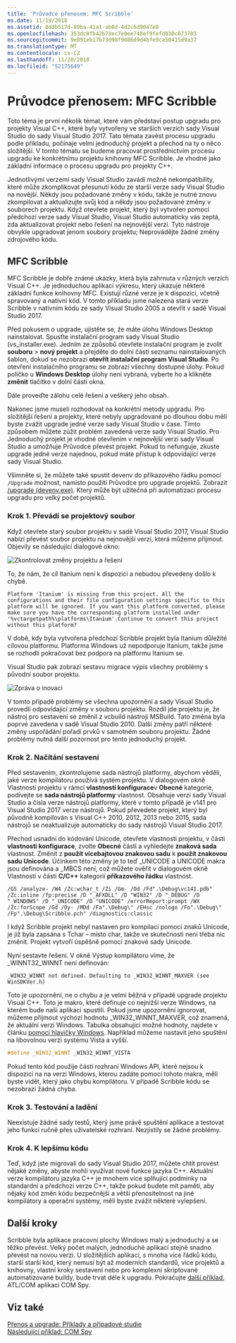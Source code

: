 ```yaml
---
title: 'Průvodce přenosem: MFC Scribble'
ms.date: 11/19/2018
ms.assetid: 8ddb517d-89ba-41a1-ab0d-4d2c6d9047e8
ms.openlocfilehash: 353dc8fb42b73ec7e0ee748ef9fefd030c073703
ms.sourcegitcommit: 9e891eb17b73d98f9086d9d4bfe9ca50415d9a37
ms.translationtype: MT
ms.contentlocale: cs-CZ
ms.lasthandoff: 11/20/2018
ms.locfileid: "52175649"
---
```

# <a name="porting-guide-mfc-scribble"></a>Průvodce přenosem: MFC Scribble

Toto téma je první několik témat, které vám představí postup upgradu pro projekty Visual C++, které byly vytvořeny ve starších verzích sady Visual Studio do sady Visual Studio 2017. Tato témata zavést procesu upgradu podle příkladu, počínaje velmi jednoduchý projekt a přechod na ty o něco složitější. V tomto tématu se budeme pracovat prostřednictvím procesu upgradu ke konkrétnímu projektu knihovny MFC Scribble. Je vhodné jako základní informace o procesu upgradu pro projekty C++.

Jednotlivými verzemi sady Visual Studio zavádí možné nekompatibility, které může zkomplikovat přesunutí kódu ze starší verze sady Visual Studio na novější. Někdy jsou požadované změny v kódu, takže je nutné znovu zkompilovat a aktualizujte svůj kód a někdy jsou požadované změny v souborech projektu. Když otevřete projekt, který byl vytvořen pomocí předchozí verze sady Visual Studio, Visual Studio automaticky vás zeptá, zda aktualizovat projekt nebo řešení na nejnovější verzi. Tyto nástroje obvykle upgradovat jenom soubory projektu; Neprovádějte žádné změny zdrojového kódu.

## <a name="mfc-scribble"></a>MFC Scribble

MFC Scribble je dobře známé ukázky, která byla zahrnuta v různých verzích Visual C++. Je jednoduchou aplikaci výkresu, který ukazuje některé základní funkce knihovny MFC. Existují různé verze je k dispozici, včetně spravovaný a nativní kód. V tomto příkladu jsme nalezena stará verze Scribble v nativním kódu ze sady Visual Studio 2005 a otevřít v sadě Visual Studio 2017.

Před pokusem o upgrade, ujistěte se, že máte úlohu Windows Desktop nainstalovat. Spusťte instalační program sady Visual Studio (vs_installer.exe). Jedním ze způsobů otevřete instalační program je zvolit **souboru** > **nový projekt** a přejděte do dolní části seznamu nainstalovaných šablon, dokud se nezobrazí **otevřít instalační program Visual Studio**. Po otevření instalačního programu se zobrazí všechny dostupné úlohy. Pokud políčko u **Windows Desktop** úlohy není vybraná, vyberte ho a klikněte **změnit** tlačítko v dolní části okna.

Dále proveďte zálohu celé řešení a veškerý jeho obsah.

Nakonec jsme museli rozhodovat na konkrétní metody upgradu. Pro složitější řešení a projekty, které nebyly upgradované po dlouhou dobu měli byste zvážit upgrade jedné verze sady Visual Studio v čase. Tímto způsobem můžete zúžit problém zavedená verze sady Visual Studio. Pro Jednoduchý projekt je vhodné otevřením v nejnovější verzi sady Visual Studio a umožňuje Průvodce převést projekt. Pokud to nefunguje, zkuste upgrade jedné verze najednou, pokud máte přístup k odpovídající verze sady Visual Studio.

Všimněte si, že můžete také spustit devenv do příkazového řádku pomocí `/Upgrade` možnost, namísto použití Průvodce pro upgrade projektů. Zobrazit [/upgrade (devenv.exe)](/visualstudio/ide/reference/upgrade-devenv-exe). Který může být užitečná při automatizaci procesu upgradu pro velký počet projektů.

### <a name="step-1-converting-the-project-file"></a>Krok 1. Převádí se projektový soubor

Když otevřete starý soubor projektu v sadě Visual Studio 2017, Visual Studio nabízí převést soubor projektu na nejnovější verzi, která můžeme přijmout. Objevily se následující dialogové okno:

![Zkontrolovat změny projektu a řešení](../porting/media/scribbleprojectupgrade.PNG "zkontrolovat změny projektu a řešení")

To, že nám, že cíl Itanium není k dispozici a nebudou převedeny došlo k chybě.

```Output
Platform 'Itanium' is missing from this project. All the configurations and their file configuration settings specific to this platform will be ignored. If you want this platform converted, please make sure you have the corresponding platform installed under '%vctargetpath%\platforms\Itanium'.Continue to convert this project without this platform?
```

V době, kdy byla vytvořena předchozí Scribble projekt byla Itanium důležité cílovou platformu. Platforma Windows už nepodporuje Itanium, takže jsme se rozhodli pokračovat bez podpora na platformu Itanium se.

Visual Studio pak zobrazí sestavu migrace výpis všechny problémy s původní soubor projektu.

![Zpráva o inovaci](../porting/media/scribblemigrationreport.PNG "zpráva o inovaci")

V tomto případě problémy se všechna upozornění a sady Visual Studio provedli odpovídající změny v souboru projektu. Rozdíl jde projektu je, že nástroj pro sestavení se změnil z vcbuild nástroji MSBuild. Tato změna byla poprvé zavedena v sadě Visual Studio 2010. Další změny patří některé změny uspořádání pořadí prvků v samotném souboru projektu. Žádné problémy nutná další pozornost pro tento jednoduchý projekt.

### <a name="step-2-getting-it-to-build"></a>Krok 2. Načítání sestavení

Před sestavením, zkontrolujeme sada nástrojů platformy, abychom věděli, jaké verze kompilátoru používá systém projektu. V dialogovém okně Vlastnosti projektu v rámci **vlastnosti konfigurace**v **Obecné** kategorie, podívejte se **sada nástrojů platformy** vlastnost. Obsahuje verzi sady Visual Studio a čísla verze nástrojů platformy, které v tomto případě je v141 pro Visual Studio 2017 verze nástrojů. Pokud převedete projekt, který byl původně kompilován s Visual C++ 2010, 2012, 2013 nebo 2015, sada nástrojů se neaktualizuje automaticky do sady nástrojů Visual Studio 2017.

Přechod usnadní do kódování Unicode, otevřete vlastnosti projektu, v části **vlastnosti konfigurace**, zvolte **Obecné** části a vyhledejte **znaková sada** vlastnost. Změnit z **použít vícebajtovou znakovou sadu** k **použít znakovou sadu Unicode**. Účinkem této změny je to teď _UNICODE a UNICODE makra jsou definována a _MBCS není, což můžete ověřit v dialogovém okně Vlastnosti v části **C/C++** kategorií **příkazového řádku** vlastnost.

```Output
/GS /analyze- /W4 /Zc:wchar_t /Zi /Gm- /Od /Fd".\Debug\vc141.pdb" /Zc:inline /fp:precise /D "_AFXDLL" /D "WIN32" /D "_DEBUG" /D "_WINDOWS" /D "_UNICODE" /D "UNICODE" /errorReport:prompt /WX /Zc:forScope /Gd /Oy- /MDd /Fa".\Debug\" /EHsc /nologo /Fo".\Debug\" /Fp".\Debug\Scribble.pch" /diagnostics:classic
```

I když Scribble projekt nebyl nastaven pro kompilaci pomocí znaků Unicode, je již byla zapsána s Tchar – místo char, takže ve skutečnosti není třeba nic změnit. Projekt vytvoří úspěšně pomocí znakové sady Unicode.

Nyní sestavte řešení. V okně Výstup kompilátoru víme, že _WINNT32_WINNT není definován:

```Output
_WIN32_WINNT not defined. Defaulting to _WIN32_WINNT_MAXVER (see WinSDKVer.h)
```

Toto je upozornění, ne o chybu a je velmi běžná v případě upgrade projektu Visual C++. Toto je makro, které definuje co nejnižší verze Windows, na kterém bude naši aplikaci spustili. Pokud jsme upozornění ignorovat, můžeme přijmout výchozí hodnotu _WIN32_WINNT_MAXVER, což znamená, že aktuální verzi Windows. Tabulka obsahující možné hodnoty, najdete v článku [pomocí hlavičky Windows](/windows/desktop/WinProg/using-the-windows-headers). Například můžeme nastavit jeho spuštění na libovolnou verzi systému Vista a vyšší.

```cpp
#define _WIN32_WINNT _WIN32_WINNT_VISTA
```

Pokud tento kód použije části rozhraní Windows API, které nejsou k dispozici na na verzi Windows, kterou zadáte pomocí tohoto makra, měli byste vidět, který jako chybu kompilátoru. V případě Scribble kódu se nezobrazí žádná chyba.

### <a name="step-3-testing-and-debugging"></a>Krok 3. Testování a ladění

Neexistuje žádné sady testů, který jsme právě spuštění aplikace a testovat jeho funkcí ručně přes uživatelské rozhraní. Nezjistily se žádné problémy.

### <a name="step-4-improve-the-code"></a>Krok 4. K lepšímu kódu

Teď, když jste migrovali do sady Visual Studio 2017, můžete chtít provést nějaké změny, abyste mohli využívat nové funkce jazyka C++. Aktuální verze kompilátoru jazyka C++ je mnohem více splňující podmínky na standardní a předchozí verze C++, takže pokud budete mít paměti, aby nějaký kód změn kódu bezpečnější a větší přenositelnost na jiné kompilátory a operační systémy, měli byste zvážit některé vylepšení.

## <a name="next-steps"></a>Další kroky

Scribble byla aplikace pracovní plochy Windows malý a jednoduchý a se těžko převést. Velký počet malých, jednoduché aplikací stejně snadno převést na novou verzi.  U složitějších aplikací, s mnoha více řádků kódu, starší starší kód, který nemusí být až moderních standardů, více projektů a knihovny, vlastní kroky sestavení nebo pro komplexní skriptované automatizované buildy, bude trvat déle k upgradu. Pokračujte [další příklad](../porting/porting-guide-com-spy.md), ATL/COM aplikaci COM Spy.

## <a name="see-also"></a>Viz také

[Přenos a upgrade: Příklady a případové studie](../porting/porting-and-upgrading-examples-and-case-studies.md)<br/>
[Následující příklad: COM Spy](../porting/porting-guide-com-spy.md)